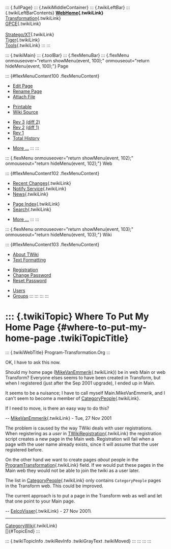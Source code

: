 ::: {.fullPage}
::: {.twikiMiddleContainer}
::: {.twikiLeftBar}
::: {.twikiLeftBarContents}
**[WebHome](WebHome){.twikiLink}**\
[Transformation](../Transform/WebHome){.twikiLink}\
[GPCE](../Gpce/WebHome){.twikiLink}\
\
[Stratego/XT](../Stratego/WebHome){.twikiLink}\
[Tiger](../Tiger/WebHome){.twikiLink}\
[Tools](../Tools/WebHome){.twikiLink}
:::
:::

::: {.twikiMain}
::: {.toolBar}
::: {.flexMenuBar}
::: {.flexMenu onmouseover="return showMenu(event, 100);" onmouseout="return hideMenu(event, 100);"}
Page

::: {#flexMenuContent100 .flexMenuContent}
-   [Edit
    Page](http://www.program-transformation.org/edit/Main/WhereToPutMyHomePage?t=1536826357)
-   [Rename
    Page](http://www.program-transformation.org/rename/Main/WhereToPutMyHomePage)
-   [Attach
    File](http://www.program-transformation.org/attach/Main/WhereToPutMyHomePage)

<!-- -->

-   [Printable](http://www.program-transformation.org/view/Main/WhereToPutMyHomePage?skin=print.pattern)
-   [Wiki
    Source](http://www.program-transformation.org/view/Main/WhereToPutMyHomePage?skin=text&raw=on&contenttype=text/plain)

<!-- -->

-   [Rev
    3](http://www.program-transformation.org/view/Main/WhereToPutMyHomePage?rev=1.3)
    [(diff 2)](http://www.program-transformation.org/rdiff/Main/WhereToPutMyHomePage?rev1=1.3&rev2=1.2)
-   [Rev
    2](http://www.program-transformation.org/view/Main/WhereToPutMyHomePage?rev=1.2)
    [(diff 1)](http://www.program-transformation.org/rdiff/Main/WhereToPutMyHomePage?rev1=1.2&rev2=1.1)
-   [Rev
    1](http://www.program-transformation.org/view/Main/WhereToPutMyHomePage?rev=1.1)
-   [Total
    History](http://www.program-transformation.org/rdiff/Main/WhereToPutMyHomePage)

<!-- -->

-   [More
    \...](http://www.program-transformation.org/oops/Main/WhereToPutMyHomePage?template=oopsmore&param1=1.3&param2=1.3)
:::
:::

::: {.flexMenu onmouseover="return showMenu(event, 102);" onmouseout="return hideMenu(event, 102);"}
Web

::: {#flexMenuContent102 .flexMenuContent}
-   [Recent Changes](WebChanges){.twikiLink}
-   [Notify Service](WebNotify){.twikiLink}
-   [News](WebNews){.twikiLink}

<!-- -->

-   [Page Index](WebIndex){.twikiLink}
-   [Search](WebSearch){.twikiLink}

<!-- -->

-   [More
    \...](http://www.program-transformation.org/oops/Main/WhereToPutMyHomePage?template=oopsmore&param1=1.3&param2=1.3)
:::
:::

::: {.flexMenu onmouseover="return showMenu(event, 103);" onmouseout="return hideMenu(event, 103);"}
Wiki

::: {#flexMenuContent103 .flexMenuContent}
-   [About
    TWiki](http://www.program-transformation.org/view/TWiki/WebHome)
-   [Text
    Formatting](http://www.program-transformation.org/view/TWiki/TextFormattingRules)

<!-- -->

-   [Registration](http://www.program-transformation.org/view/TWiki/TWikiRegistration)
-   [Change
    Password](http://www.program-transformation.org/view/TWiki/ChangePassword)
-   [Reset
    Password](http://www.program-transformation.org/view/TWiki/ResetPassword)

<!-- -->

-   [Users](http://www.program-transformation.org/view/Main/TWikiUsers)
-   [Groups](http://www.program-transformation.org/view/Main/TWikiGroups)
:::
:::
:::
:::

::: {.twikiTopic}
Where To Put My Home Page {#where-to-put-my-home-page .twikiTopicTitle}
=========================

::: {.twikiWebTitle}
Program-Transformation.Org
:::

OK, I have to ask this now.

Should my home page ([MikeVanEmmerik](MikeVanEmmerik){.twikiLink}) be in
web Main or web Transform? Everyone elses seems to have been created in
Transform, but when I registered (just after the Sep 2001 upgrade), I
ended up in Main.

It seems to be a nuisance; I have to call myself Main.MikeVanEmmerik,
and I can\'t seem to become a member of
[CategoryPeople](../Transform/CategoryPeople){.twikiLink}.

If I need to move, is there an easy way to do this?

\-- [MikeVanEmmerik](MikeVanEmmerik){.twikiLink} - Tue, 27 Nov 2001

The problem is caused by the way TWiki deals with user registrations.
When registering as a *user* in
[TWikiRegistration](../TWiki/TWikiRegistration){.twikiLink} the
registration script creates a new page in the Main web. Registration
will fail when a page with the user name already exists, since it will
assume that the user registered before.

On the other hand we want to create pages *about* people in the
[ProgramTransformation](../Transform/ProgramTransformation){.twikiLink}
field. If we would put these pages in the Main web they would not be
able to join the twiki as a user later.

The list in [CategoryPeople](../Transform/CategoryPeople){.twikiLink}
only contains `CategoryPeople` pages in the Transform web. This could be
improved.

The current approach is to put a page in the Transform web as well and
let that one point to your Main page.

\-- [EelcoVisser](EelcoVisser){.twikiLink} - 27 Nov 2001\

------------------------------------------------------------------------

[CategoryWiki](../Transform/CategoryWiki){.twikiLink}\
[]{#TopicEnd}
:::

::: {.twikiTopicInfo .twikiRevInfo .twikiGrayText .twikiMoved}
:::
:::
:::
:::
